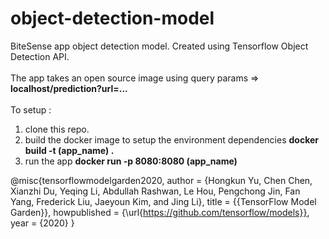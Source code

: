 # object-detection-model

BiteSense app object detection model. Created using Tensorflow Object Detection API. <br/>
<br/>
The app takes an open source image using query params => **localhost/prediction?url=...** <br/>
<br/>
To setup : 
1. clone this repo.
2. build the docker image to setup the environment dependencies **docker build -t (app_name) .**
3. run the app **docker run -p 8080:8080 (app_name)**




@misc{tensorflowmodelgarden2020,
  author = {Hongkun Yu, Chen Chen, Xianzhi Du, Yeqing Li, Abdullah Rashwan, Le Hou, Pengchong Jin, Fan Yang,
            Frederick Liu, Jaeyoun Kim, and Jing Li},
  title = {{TensorFlow Model Garden}},
  howpublished = {\url{https://github.com/tensorflow/models}},
  year = {2020}
}
